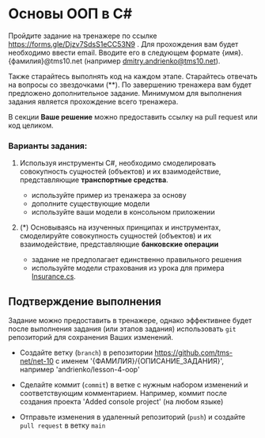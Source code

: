 # Основы ООП в C#
Пройдите задание на тренажере по ссылке https://forms.gle/Djzv7SdsS1eCC53N9 . Для прохождения вам будет необходимо ввести email. Вводите его в следующем формате {имя}.{фамилия}@tms10.net (например dmitry.andrienko@tms10.net).

Также старайтесь выполнять код на каждом этапе. Старайтесь отвечать на вопросы со звездочками (**). По завершению тренажера вам будет предложено дополнительное задание. Минимумом для выполнения задания является прохождение всего тренажера.

В секции **Ваше решение** можно предоставить ссылку на pull request или код целиком.

### Варианты задания:
  1. Используя инструменты C#, необходимо смоделировать совокупность сущностей (объектов) и их взаимодействие, представляющие **транспортные средства**.
      - используйте пример из тренажера за основу
      - дополните существующие модели
      - используйте ваши модели в консольном приложении

  2. (*) Основываясь на изученных принципах и инструментах, смоделируйте совокупность сущностей (объектов) и их взаимодействие, представляющие **банковские операции**  
      - задание не предполагает единственно правильного решения
      - используйте модели страхования из урока для примера [Insurance.cs](./samples/Insurance/IInsurance.cs).

## Подтверждение выполнения
Задание можно предоставить в тренажере, однако эффективнее будет после выполнения задания (или этапов задания) использовать `git` репозиторий для сохранения Ваших изменений.

 - Создайте ветку (`branch`) в репозитории https://github.com/tms-net/net-10 с именем '{ФАМИЛИЯ}/{ОПИСАНИЕ_ЗАДАНИЯ}', например 'andrienko/lesson-4-oop'

 - Сделайте коммит (`commit`) в ветке с нужным набором изменений и соответствующим комментарием. Например, коммит после создания проекта 'Added console project' (на любом языке)

 - Отправьте изменения в удаленный репозиторий (`push`) и создайте `pull request` в ветку `main`